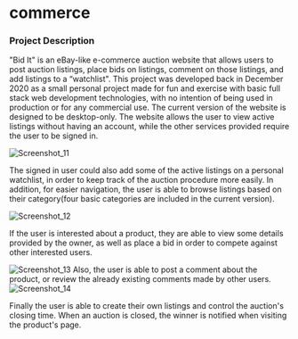 # commerce
### Project Description

"Bid It" is an eBay-like e-commerce auction website that allows users to post auction listings, place bids on listings, comment on those listings, and add listings to a “watchlist". This project was developed back in December 2020 as a small personal project made for fun and exercise with basic full stack web development technologies, with no intention of being used in production or for any commercial use. The current version of the website is designed to be desktop-only. 
The website allows the user to view active listings without having an account, while the other services provided require the user to be signed in.

![Screenshot_11](https://user-images.githubusercontent.com/47897459/229382466-6239a7d0-cd84-4d88-9534-46162c6b2924.png)


The signed in user could also add some of the active listings on a personal watchlist, in order to keep track of the auction procedure more easily. In addition, for easier navigation, the user is able to browse listings based on their category(four basic categories are included in the current version). 


![Screenshot_12](https://user-images.githubusercontent.com/47897459/229383014-68559dd3-2d35-4b5e-9047-8fcc6e846fed.png)




If the user is interested about a product, they are able to view some details provided by the owner, as well as place a bid in order to compete against other interested users.

![Screenshot_13](https://user-images.githubusercontent.com/47897459/229382828-ab97799e-c917-4049-b934-77d4ed93d297.png)
 Also, the user is able to post a comment about the product, or review the already existing comments made by other users.
![Screenshot_14](https://user-images.githubusercontent.com/47897459/229383111-93d27d8c-7a13-4075-864a-00c32aabae7f.png)

Finally the user is able to create their own listings and control the auction's closing time. When an auction is closed, the winner is notified when visiting the product's page.



